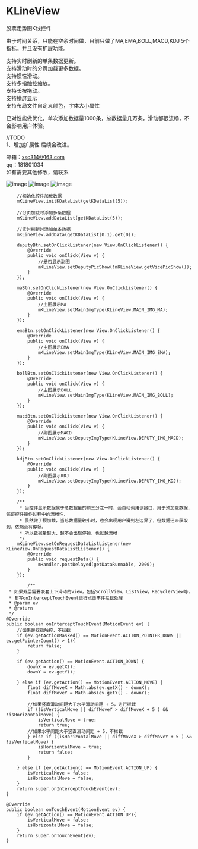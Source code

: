 # KLineView
股票走势图K线控件

由于时间关系，只能在空余时间做，目前只做了MA,EMA,BOLL,MACD,KDJ 5个指标。并且没有扩展功能。       

支持实时刷新的单条数据更新。          
支持滑动时的分页加载更多数据。     
支持惯性滑动。         
支持多指触控缩放。       
支持长按拖动。         
支持横屏显示         
支持布局文件自定义颜色，字体大小属性


已对性能做优化，单次添加数据量1000条，总数据量几万条，滑动都很流畅，不会影响用户体验。

//TODO         
1、增加扩展性
后续会改进。

邮箱：xsc314@163.com       
qq：181801034    
如有需要其他修改，请联系        

![image](https://github.com/xiesuichao/KLineView/raw/master/image/KLineUI.png)
![image](https://github.com/xiesuichao/KLineView/raw/master/image/a1.png)
![image](https://github.com/xiesuichao/KLineView/raw/master/image/a2.png)
        
        //初始化控件加载数据
        mKLineView.initKDataList(getKDataList(5));              
                
        //分页加载时添加多条数据
        mKLineView.addDataList(getKDataList(5));        
                
        //实时刷新时添加单条数据
        mKLineView.addData(getKDataList(0.1).get(0));

        deputyBtn.setOnClickListener(new View.OnClickListener() {
            @Override
            public void onClick(View v) {
                //是否显示副图
                mKLineView.setDeputyPicShow(!mKLineView.getVicePicShow());
            }
        });

        maBtn.setOnClickListener(new View.OnClickListener() {
            @Override
            public void onClick(View v) {
                //主图展示MA
                mKLineView.setMainImgType(KLineView.MAIN_IMG_MA);
            }
        });

        emaBtn.setOnClickListener(new View.OnClickListener() {
            @Override
            public void onClick(View v) {
                //主图展示EMA
                mKLineView.setMainImgType(KLineView.MAIN_IMG_EMA);
            }
        });

        bollBtn.setOnClickListener(new View.OnClickListener() {
            @Override
            public void onClick(View v) {
                //主图展示BOLL
                mKLineView.setMainImgType(KLineView.MAIN_IMG_BOLL);
            }
        });

        macdBtn.setOnClickListener(new View.OnClickListener() {
            @Override
            public void onClick(View v) {
                //副图展示MACD
                mKLineView.setDeputyImgType(KLineView.DEPUTY_IMG_MACD);
            }
        });

        kdjBtn.setOnClickListener(new View.OnClickListener() {
            @Override
            public void onClick(View v) {
                //副图展示KDJ
                mKLineView.setDeputyImgType(KLineView.DEPUTY_IMG_KDJ);
            }
        });

        /**
         * 当控件显示数据属于总数据量的前三分之一时，会自动调用该接口，用于预加载数据，保证控件操作过程中的流畅性，
         * 虽然做了预加载，当总数据量较小时，也会出现用户滑到左边界了，但数据还未获取到，依然会有停顿。
         * 所以数据量越大，越不会出现停顿，也就越流畅
         */
        mKLineView.setOnRequestDataListListener(new KLineView.OnRequestDataListListener() {
            @Override
            public void requestData() {
                mHandler.postDelayed(getDataRunnable, 2000);
            }
        });
        
            /**
     * 如果外层需要嵌套上下滑动的view，包括ScrollView，ListView，RecyclerView等，
     * 复写onInterceptTouchEvent进行点击事件拦截处理
     * @param ev
     * @return
     */
    @Override
    public boolean onInterceptTouchEvent(MotionEvent ev) {
        //如果是双指触控，不拦截
        if (ev.getActionMasked() == MotionEvent.ACTION_POINTER_DOWN || ev.getPointerCount() > 1){
            return false;
        }

        if (ev.getAction() == MotionEvent.ACTION_DOWN) {
            downX = ev.getX();
            downY = ev.getY();

        } else if (ev.getAction() == MotionEvent.ACTION_MOVE) {
            float diffMoveX = Math.abs(ev.getX() - downX);
            float diffMoveY = Math.abs(ev.getY() - downY);

            //如果竖直滑动间距大于水平滑动间距 + 5，进行拦截
            if ((isVerticalMove || diffMoveY > diffMoveX + 5 ) && !isHorizontalMove) {
                isVerticalMove = true;
                return true;
            //如果水平间距大于竖直滑动间距 + 5，不拦截
            } else if ((isHorizontalMove || diffMoveX > diffMoveY + 5 ) && !isVerticalMove) {
                isHorizontalMove = true;
                return false;
            }

        } else if (ev.getAction() == MotionEvent.ACTION_UP) {
            isVerticalMove = false;
            isHorizontalMove = false;
        }
        return super.onInterceptTouchEvent(ev);
    }

    @Override
    public boolean onTouchEvent(MotionEvent ev) {
        if (ev.getAction() == MotionEvent.ACTION_UP){
            isVerticalMove = false;
            isHorizontalMove = false;
        }
        return super.onTouchEvent(ev);
    }

